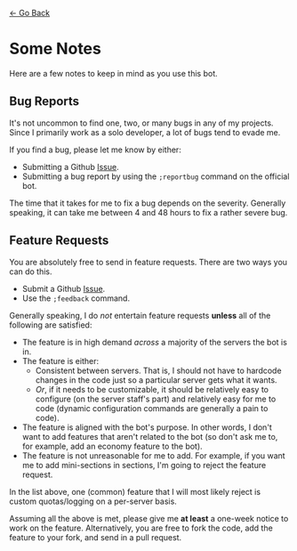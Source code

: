 [← Go Back](https://github.com/ewang2002/OneLife/blob/master/docs/docs-guide.md)

# Some Notes
Here are a few notes to keep in mind as you use this bot.

## Bug Reports
It's not uncommon to find one, two, or many bugs in any of my projects. Since I primarily work as a solo developer, 
a lot of bugs tend to evade me. 

If you find a bug, please let me know by either:
- Submitting a Github [Issue](https://github.com/ewang2002/OneLifeBot/issues).
- Submitting a bug report by using the `;reportbug` command on the official bot.

The time that it takes for me to fix a bug depends on the severity. Generally speaking, it can take me between 4 and 
48 hours to fix a rather severe bug.

## Feature Requests
You are absolutely free to send in feature requests. There are two ways you can do this.
- Submit a Github [Issue](https://github.com/ewang2002/OneLifeBot/issues).
- Use the `;feedback` command.

Generally speaking, I do *not* entertain feature requests **unless** all of the following are satisfied:
- The feature is in high demand *across* a majority of the servers the bot is in. 
- The feature is either:
  - Consistent between servers. That is, I should not have to hardcode changes in the code just so a particular 
    server gets what it wants. 
  - *Or*, if it needs to be customizable, it should be relatively easy to configure (on the server staff's part) and 
    relatively easy for me to code (dynamic configuration commands are generally a pain to code).
- The feature is aligned with the bot's purpose. In other words, I don't want to add features that aren't related to 
  the bot (so don't ask me to, for example, add an economy feature to the bot). 
- The feature is not unreasonable for me to add. For example, if you want me to add mini-sections in sections, I'm 
  going to reject the feature request. 

In the list above, one (common) feature that I will most likely reject is custom quotas/logging on a per-server 
basis.

Assuming all the above is met, please give me **at least** a one-week notice to work on the feature. Alternatively, 
you are free to fork the code, add the feature to your fork, and send in a pull request. 